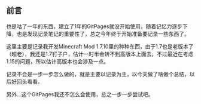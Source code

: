 
## 前言
也是咕了一年的东西，建立了1年的GitPages就没开始使用，随着记忆力逐步下降，也是发现记录笔记的重要性了，总之今年终于开始准备要记录一些东西了。

这里主要是记录我开发Minecraft Mod 1.7.10里的种种东西，由于1.7也是老版本了（超老），我还是1.7钉子户，估计一时半会转不到高版本上面去，不过最近在考虑1.15的问题，所以估计高版本也会涉及一点。

记录不会是一步一步怎么做的，就是主要以记录为主，以今天做了啥做个总结，以后好回头看看。

另外...这个GitPages我还不怎么会使用，总之一步一步尝试吧。

